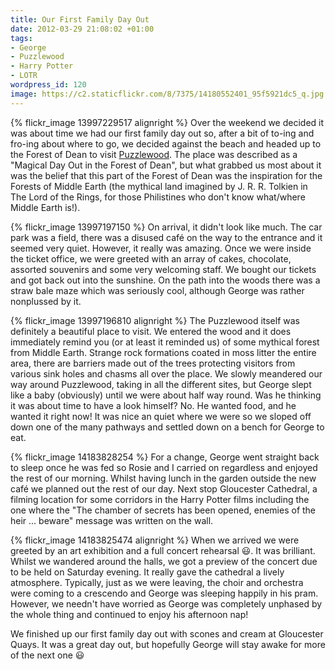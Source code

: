 ```yaml
---
title: Our First Family Day Out
date: 2012-03-29 21:08:02 +01:00
tags:
- George
- Puzzlewood
- Harry Potter
- LOTR
wordpress_id: 120
image: https://c2.staticflickr.com/8/7375/14180552401_95f5921dc5_q.jpg
---
```


{% flickr_image 13997229517 alignright %}
Over the weekend we decided it was about time we had our first family day out so, after a bit of
to-ing and fro-ing about where to go, we decided against the beach and headed up to the Forest of
Dean to visit [Puzzlewood]. The place was described as a "Magical Day Out in the Forest of Dean",
but what grabbed us most about it was the belief that this part of the Forest of Dean was the
inspiration for the Forests of Middle Earth (the mythical land imagined by J. R. R. Tolkien in The
Lord of the Rings, for those Philistines who don't know what/where Middle Earth is!).

{% flickr_image 13997197150 %}
On arrival, it didn't look like much. The car park was a field, there was a disused café on the way
to the entrance and it seemed very quiet. However, it really was amazing. Once we were inside the
ticket office, we were greeted with an array of cakes, chocolate, assorted souvenirs and some very
welcoming staff. We bought our tickets and got back out into the sunshine. On the path into the
woods there was a straw bale maze which was seriously cool, although George was rather nonplussed
by it.

{% flickr_image 13997196810 alignright %}
The Puzzlewood itself was definitely a beautiful place to visit. We entered the wood and it does
immediately remind you (or at least it reminded us) of some mythical forest from Middle Earth.
Strange rock formations coated in moss litter the entire area, there are barriers made out of the
trees protecting visitors from various sink holes and chasms all over the place. We slowly meandered
our way around Puzzlewood, taking in all the different sites, but George slept like a baby
(obviously) until we were about half way round. Was he thinking it was about time to have a look
himself? No. He wanted food, and he wanted it right now! It was nice an quiet where we were so we
sloped off down one of the many pathways and settled down on a bench for George to eat.

{% flickr_image 14183828254 %}
For a change, George went straight back to sleep once he was fed so Rosie and I carried on
regardless and enjoyed the rest of our morning. Whilst having lunch in the garden outside the new
café we planned out the rest of our day. Next stop Gloucester Cathedral, a filming location for some
corridors in the Harry Potter films including the one where the "The chamber of secrets has been
opened, enemies of the heir ... beware" message was written on the wall.

 {% flickr_image 14183825474 alignright %}
When we arrived we were greeted by an art exhibition and a full concert rehearsal :smiley:. It was
brilliant. Whilst we wandered around the halls, we got a preview of the concert due to be held on
Saturday evening. It really gave the cathedral a lively atmosphere. Typically, just as we were
leaving, the choir and orchestra were coming to a crescendo and George was sleeping happily in his
pram. However, we needn't have worried as George was completely unphased by the whole thing and
continued to enjoy his afternoon nap!

We finished up our first family day out with scones and cream at Gloucester Quays. It was a great
day out, but hopefully George will stay awake for more of the next one :smiley:

[Puzzlewood]: //www.puzzlewood.net/ "Puzzlewood"